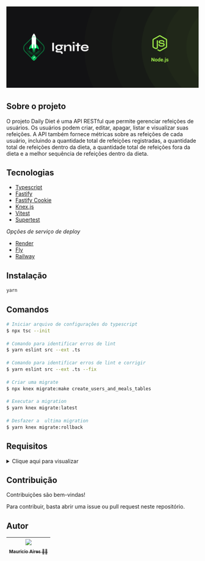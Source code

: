 # ![Cover](.github/assets/cover-nodejs.png)

## Sobre o projeto

O projeto Daily Diet é uma API RESTful que permite gerenciar refeições de usuários. Os usuários podem criar, editar, apagar, listar e visualizar suas refeições. A API também fornece métricas sobre as refeições de cada usuário, incluindo a quantidade total de refeições registradas, a quantidade total de refeições dentro da dieta, a quantidade total de refeições fora da dieta e a melhor sequência de refeições dentro da dieta.

## Tecnologias

- [Typescript](https://www.typescriptlang.org/)
- [Fastify](https://fastify.dev/)
- [Fastify Cookie](https://www.npmjs.com/package/@fastify/cookie)
- [Knex.js](https://knexjs.org/)
- [Vitest](https://vitest.dev/)
- [Supertest](https://github.com/ladjs/supertest#readme)

*Opções de serviço de deploy*

- [Render](https://render.com/)
- [Fly](https://fly.io/)
- [Railway](https://railway.app/)



## Instalação

```sh
yarn
```

## Comandos

```bash
# Iniciar arquivo de configurações do typescript
$ npx tsc --init

# Comando para identificar erros de lint
$ yarn eslint src --ext .ts

# Comando para identificar erros de lint e corrigir
$ yarn eslint src --ext .ts --fix

# Criar uma migrate
$ npx knex migrate:make create_users_and_meals_tables

# Executar a migration
$ yarn knex migrate:latest

# Desfazer a  ultima migration
$ yarn knex migrate:rollback


```
## Requisitos


<details>
<summary>Clique aqui para visualizar</summary>

```mdx
 RF:  Requisitos Funcionais
 RNF: Requisitos Não Funcionais
 RN:  Regra de negócio (não deve possuir termos muito técnicos)
```

### Transação

- [x] **RF**
  - [x] Deve ser possível criar um usuário
  - [x] Deve ser possível registrar uma refeição feita, com as seguintes informações:
    - Nome
    - Descrição
    - Data e Hora
    - Está dentro ou não da dieta
  - [x] Deve ser possível editar uma refeição, podendo alterar todos os dados
  - [] Deve ser possível apagar uma refeição
  - [x] Deve ser possível listar todas as refeições
  - [] Deve ser possível recuperar as métricas de um usuário
    - Quantidade total de refeições registradas
    - Quantidade total de refeições dentro da dieta
    - Quantidade total de refeições fora da dieta
    - Melhor sequência de refeições dentro da dieta
- [x] **RN**
  - [x] Deve ser possível identificar o usuário entre as requisições
  - [x] As refeições devem ser relacionadas a um usuário.
  - [x] O usuário só pode visualizar, editar e apagar as refeições o qual ele criou

</details>

## Contribuição

Contribuições são bem-vindas!

Para contribuir, basta abrir uma issue ou pull request neste repositório.

## Autor
|  [<img loading="lazy" src="https://github.com/MauricioAires.png" width=115><br><sub>Mauricio Aires 👋🏽</sub>](https://github.com/MauricioAires) |
|  :---: |
